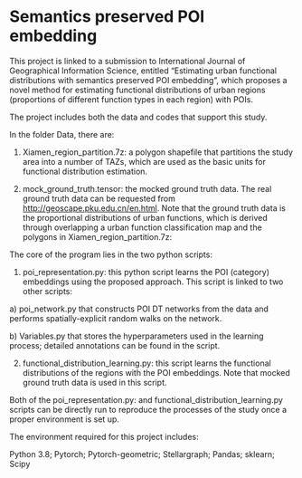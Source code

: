# Semantics preserved POI embedding

This project is linked to a submission to International Journal of Geographical Information Science, entitled “Estimating urban functional distributions with semantics preserved POI embedding”, which proposes a novel method for estimating functional distributions of urban regions (proportions of different function types in each region) with POIs.

The project includes both the data and codes that support this study.

In the folder Data, there are:

1) Xiamen_region_partition.7z: a polygon shapefile that partitions the study area into a number of TAZs, which are used as the basic units for functional distribution estimation.





2) mock_ground_truth.tensor: the mocked ground truth data. The real ground truth data can be requested from http://geoscape.pku.edu.cn/en.html. Note that the ground truth data is the proportional distributions of urban functions, which is derived through overlapping a urban function classification map and the polygons in Xiamen_region_partition.7z:

The core of the program lies in the two python scripts:

1) poi_representation.py: this python script learns the POI (category) embeddings using the proposed approach. This script is linked to two other scripts:

a) poi_network.py that constructs POI DT networks from the data and performs spatially-explicit random walks on the network.

b) Variables.py that stores the hyperparameters used in the learning process; detailed annotations can be found in the script.

2) functional_distribution_learning.py: this script learns the functional distributions of the regions with the POI embeddings. Note that mocked ground truth data is used in this script.

Both of the poi_representation.py: and functional_distribution_learning.py scripts can be directly run to reproduce the processes of the study once a proper environment is set up.

The environment required for this project includes:

Python 3.8; Pytorch; Pytorch-geometric; Stellargraph; Pandas; sklearn; Scipy
